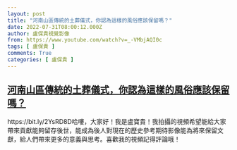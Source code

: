 ```yaml
---
layout: post
title: "河南山區傳統的土葬儀式，你認為這樣的風俗應該保留嗎？"
date: 2022-07-31T08:00:12.000Z
author: 盧保貴視覺影像
from: https://www.youtube.com/watch?v=_-VMbjAQI0c
tags: [ 盧保貴 ]
comments: True
categories: [ 盧保貴 ]
---
```

<!--1659254412000-->
[河南山區傳統的土葬儀式，你認為這樣的風俗應該保留嗎？](https://www.youtube.com/watch?v=_-VMbjAQI0c)
------

<div>
https://bit.ly/2YsRD8D哈嘍，大家好！我是盧寶貴！我拍攝的視頻希望能給大家帶來貢獻能夠留存後世，能成為後人對現在的歷史參考期待影像能為將來保留文獻，給人們帶來更多的意義與思考。喜歡我的視頻記得評論哦！
</div>

